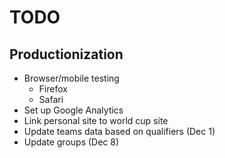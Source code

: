 # TODO

## Productionization
* Browser/mobile testing
    * Firefox
    * Safari
* Set up Google Analytics
* Link personal site to world cup site
* Update teams data based on qualifiers (Dec 1)
* Update groups (Dec 8)
